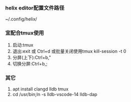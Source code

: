 ### helix editor配置文件路径
~/.config/helix/

### 宜配合tmux使用
1. 启动:tmux
2. 退出:exit 或 Ctrl+d 或批量关闭使用tmux kill-session -t 0
3. 分屏(上下):Ctrl+b,"
4. 切换分屏:Ctrl+b,;

### 其它
1. apt install clangd lldb tmux
2. cd /usr/bin;ln -s lldb-vscode-14 lldb-dap
